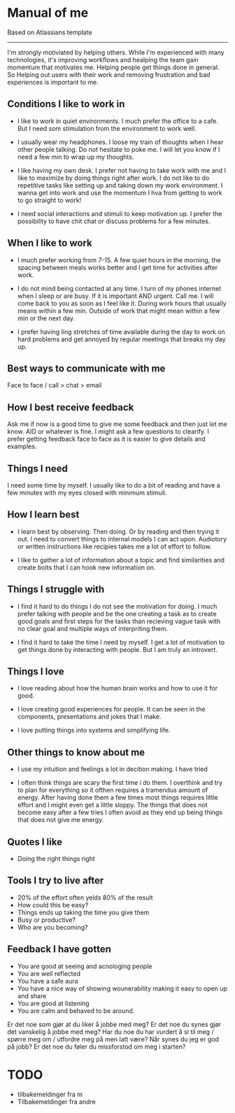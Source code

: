 # Manual of me

Based on Atlassians template

---

I'm strongly motiviated by helping others. While I'm experienced with many technologies, it's improving workflows and healping the team gain momentum that motivates me. Helping people get things done in general. So Helping out users with their work and removing frustration and bad experiences is important to me.

## Conditions I like to work in

- I like to work in quiet environments. I much prefer the office to a cafe. But I need som stimulation from the environment to work well.

- I usually wear my headphones. I loose my train of thoughts when I hear other people talking. Do not hesitate to poke me. I will let you know if I need a few min to wrap up my thoughts.

- I like having my own desk. I prefer not having to take work with me and I like to maximize by doing things right after work. I do not like to do repetitive tasks like setting up and taking down my work environment. I wanna get into work and use the momentum I hva from getting to work to go straight to work!

- I need social interactions and stimuli to keep motivation up. I prefer the possibility to have chit chat or discuss problems for a few minutes.

## When I like to work
- I much prefer working from 7-15. A few quiet hours in the morning, the spacing between meals works better and I get time for activities after work. 

- I do not mind being contacted at any time. I turn of my phones internet when I sleep or are busy. If it is important AND urgent. Call me. I will come back to you as soon as I feel like it. During work hours that usually means within a few min. Outside of work that might mean within a few min or the next day.

- I prefer having ling stretches of time available during the day to work on hard problems and get annoyed by regular meetings that breaks my day up.

## Best ways to communicate with me
Face to face / call > chat > email

## How I best receive feedback
Ask me if now is a good time to give me some feedback and then just let me know. AID or whatever is fine. I might ask a few questions to clearify. I prefer getting feedback face to face as it is easier to give details and examples.


## Things I need
I need some time by myself. I usually like to do a bit of reading and have a few minutes with my eyes closed with minimum stimuli.

## How I learn best
- I learn best by observing. Then doing. Or by reading and then trying it out. I need to convert things to internal models I can act upon. Audiotory or written instructions like recipies takes me a lot of effort to follow.

- I like to gather a lot of information about a topic and find similarities and create bolts that I can hook new information on.

## Things I struggle with
- I find it hard to do things I do not see the motivation for doing. I much prefer talking with people and be the one creating a task as to create good goals and first steps for the tasks than recieving vague task with no clear goal and multiple ways of interpriting them.

- I find it hard to take the time I need by myself. I get a lot of motivation to get things done by interacting with people. But I am truly an introvert.

## Things I love
- I love reading about how the human brain works and how to use it for good.

- I love creating good experiences for people. It can be seen in the components, presentations and jokes that I make.

- I love putting things into systems and simplifying life.

## Other things to know about me
- I use my intuition and feelings a lot in decition making. I have tried 

- I often think things are scary the first time i do them. I overthink and try to plan for everything so it ofthen requires a tramendus amount of energy. After having done them a few times most things requires little effort and I might even get a little sloppy. The things that does not become easy after a few tries I often avoid as they end up being things that does not give me energy.

## Quotes I like
- Doing the right things right

## Tools I try to live after
- 20% of the effort often yelds 80% of the result
- How could this be easy?
- Things ends up taking the time you give them
- Busy or productive?
- Who are you becoming?

## Feedback I have gotten
- You are good at seeing and acnologing people
- You are well reflected
- You have a safe aura
- You have a nice way of showing wounerability making it easy to open up and share
- You are good at listening
- You are calm and behaved to be around.

Er det noe som gjør at du liker å jobbe med meg?
Er det noe du synes gjør det vanskelig å jobbe med meg?
Har du noe du har vurdert å si til meg / spørre meg om / utfordre meg på men latt være?
Når synes du jeg er god på jobb?
Er det noe du føler du missforstod om meg i starten?


# TODO
- tilbakemeldinger fra m
- Tilbakemeldinger fra andre    